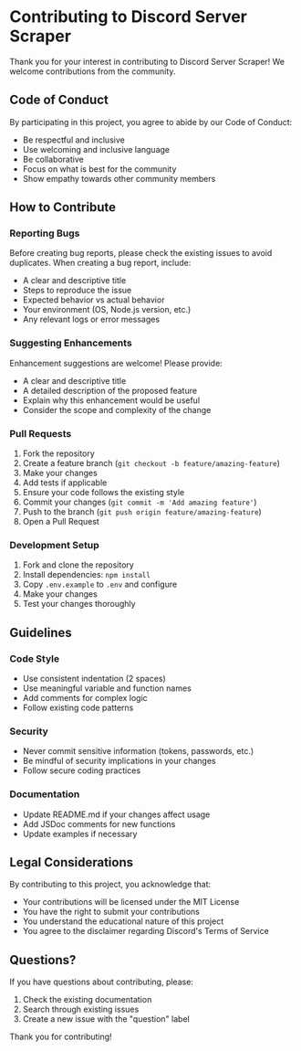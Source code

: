 # Contributing to Discord Server Scraper

Thank you for your interest in contributing to Discord Server Scraper! We welcome contributions from the community.

## Code of Conduct

By participating in this project, you agree to abide by our Code of Conduct:

- Be respectful and inclusive
- Use welcoming and inclusive language
- Be collaborative
- Focus on what is best for the community
- Show empathy towards other community members

## How to Contribute

### Reporting Bugs

Before creating bug reports, please check the existing issues to avoid duplicates. When creating a bug report, include:

- A clear and descriptive title
- Steps to reproduce the issue
- Expected behavior vs actual behavior
- Your environment (OS, Node.js version, etc.)
- Any relevant logs or error messages

### Suggesting Enhancements

Enhancement suggestions are welcome! Please provide:

- A clear and descriptive title
- A detailed description of the proposed feature
- Explain why this enhancement would be useful
- Consider the scope and complexity of the change

### Pull Requests

1. Fork the repository
2. Create a feature branch (`git checkout -b feature/amazing-feature`)
3. Make your changes
4. Add tests if applicable
5. Ensure your code follows the existing style
6. Commit your changes (`git commit -m 'Add amazing feature'`)
7. Push to the branch (`git push origin feature/amazing-feature`)
8. Open a Pull Request

### Development Setup

1. Fork and clone the repository
2. Install dependencies: `npm install`
3. Copy `.env.example` to `.env` and configure
4. Make your changes
5. Test your changes thoroughly

## Guidelines

### Code Style

- Use consistent indentation (2 spaces)
- Use meaningful variable and function names
- Add comments for complex logic
- Follow existing code patterns

### Security

- Never commit sensitive information (tokens, passwords, etc.)
- Be mindful of security implications in your changes
- Follow secure coding practices

### Documentation

- Update README.md if your changes affect usage
- Add JSDoc comments for new functions
- Update examples if necessary

## Legal Considerations

By contributing to this project, you acknowledge that:

- Your contributions will be licensed under the MIT License
- You have the right to submit your contributions
- You understand the educational nature of this project
- You agree to the disclaimer regarding Discord's Terms of Service

## Questions?

If you have questions about contributing, please:

1. Check the existing documentation
2. Search through existing issues
3. Create a new issue with the "question" label

Thank you for contributing!
